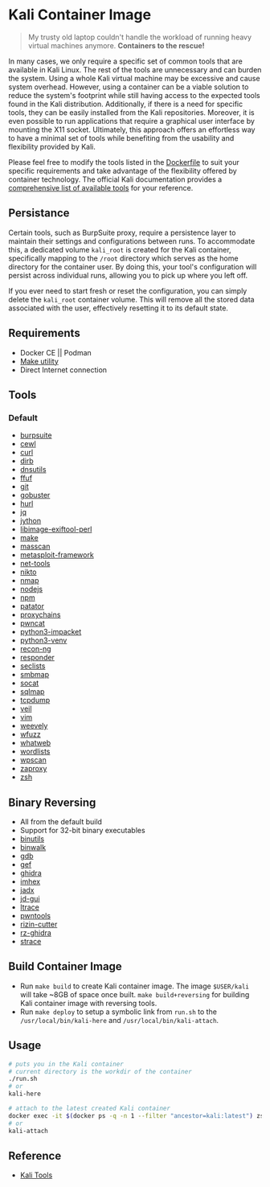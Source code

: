 # Kali Container Image

> My trusty old laptop couldn't handle the workload of running heavy virtual machines anymore. **Containers to the rescue!**

In many cases, we only require a specific set of common tools that are available in Kali Linux. The rest of the tools are unnecessary and can burden the system. Using a whole Kali virtual machine may be excessive and cause system overhead. However, using a container can be a viable solution to reduce the system's footprint while still having access to the expected tools found in the Kali distribution. Additionally, if there is a need for specific tools, they can be easily installed from the Kali repositories. Moreover, it is even possible to run applications that require a graphical user interface by mounting the X11 socket. Ultimately, this approach offers an effortless way to have a minimal set of tools while benefiting from the usability and flexibility provided by Kali.

Please feel free to modify the tools listed in the [Dockerfile](./files/Dockerfile) to suit your specific requirements and take advantage of the flexibility offered by container technology. The official Kali documentation provides a [comprehensive list of available tools](https://www.kali.org/tools/) for your reference.

## Persistance

Certain tools, such as BurpSuite proxy, require a persistence layer to maintain their settings and configurations between runs. To accommodate this, a dedicated volume `kali_root` is created for the Kali container, specifically mapping to the `/root` directory which serves as the home directory for the container user. By doing this, your tool's configuration will persist across individual runs, allowing you to pick up where you left off.

If you ever need to start fresh or reset the configuration, you can simply delete the `kali_root` container volume. This will remove all the stored data associated with the user, effectively resetting it to its default state.

## Requirements

- Docker CE || Podman
- [Make utility](https://www.gnu.org/software/make/)
- Direct Internet connection

## Tools

### Default

- [burpsuite](https://www.kali.org/tools/burpsuite/)
- [cewl](https://www.kali.org/tools/cewl/)
- [curl](https://www.kali.org/tools/curl/)
- [dirb](https://www.kali.org/tools/dirb/)
- [dnsutils](https://packages.debian.org/buster/dnsutils)
- [ffuf](https://www.kali.org/tools/ffuf/)
- [git](https://www.kali.org/tools/git/)
- [gobuster](https://www.kali.org/tools/gobuster/)
- [hurl](https://www.kali.org/tools/hurl/)
- [jq](https://jqlang.github.io/jq/)
- [jython](https://www.jython.org/)
- [libimage-exiftool-perl](https://www.kali.org/tools/libimage-exiftool-perl/)
- [make](https://www.gnu.org/software/make/)
- [masscan](https://www.kali.org/tools/masscan/)
- [metasploit-framework](https://www.kali.org/tools/metasploit-framework/)
- [net-tools](https://www.kali.org/tools/net-tools/)
- [nikto](https://www.kali.org/tools/nikto/)
- [nmap](https://www.kali.org/tools/nmap/)
- [nodejs](https://nodejs.org/en)
- [npm](https://www.npmjs.com/)
- [patator](https://www.kali.org/tools/patator/)
- [proxychains](https://github.com/haad/proxychains)
- [pwncat](https://www.kali.org/tools/pwncat/)
- [python3-impacket](https://github.com/fortra/impacket)
- [python3-venv](https://docs.python.org/3/library/venv.html)
- [recon-ng](https://www.kali.org/tools/recon-ng/)
- [responder](https://www.kali.org/tools/responder/)
- [seclists](https://www.kali.org/tools/seclists/)
- [smbmap](https://www.kali.org/tools/smbmap/)
- [socat](https://www.kali.org/tools/socat/)
- [sqlmap](https://www.kali.org/tools/sqlmap/)
- [tcpdump](https://www.kali.org/tools/tcpdump/)
- [veil](https://www.kali.org/tools/veil/)
- [vim](https://www.kali.org/tools/vim/)
- [weevely](https://www.kali.org/tools/weevely/)
- [wfuzz](https://www.kali.org/tools/wfuzz/)
- [whatweb](https://www.kali.org/tools/whatweb/)
- [wordlists](https://www.kali.org/tools/wordlists/)
- [wpscan](https://www.kali.org/tools/wpscan/)
- [zaproxy](https://www.kali.org/tools/zaproxy/)
- [zsh](https://www.kali.org/tools/zsh/)

## Binary Reversing

- All from the default build
- Support for 32-bit binary executables
- [binutils](https://www.gnu.org/software/binutils/)
- [binwalk](https://www.kali.org/tools/binwalk/)
- [gdb](https://www.kali.org/tools/gdb/)
- [gef](https://github.com/hugsy/gef)
- [ghidra](https://www.kali.org/tools/ghidra/)
- [imhex](https://www.kali.org/tools/imhex/)
- [jadx](https://www.kali.org/tools/jadx/)
- [jd-gui](https://www.kali.org/tools/jd-gui/)
- [ltrace](https://man7.org/linux/man-pages/man1/ltrace.1.html)
- [pwntools](https://docs.pwntools.com/en/stable/)
- [rizin-cutter](https://www.kali.org/tools/rizin-cutter/)
- [rz-ghidra](https://www.kali.org/tools/rz-ghidra/)
- [strace](https://man7.org/linux/man-pages/man1/strace.1.html)

## Build Container Image

- Run `make build` to create Kali container image. The image `$USER/kali` will take ~8GB of space once built. `make build+reversing` for building Kali container image with reversing tools.
- Run `make deploy` to setup a symbolic link from `run.sh` to the `/usr/local/bin/kali-here` and `/usr/local/bin/kali-attach`.

## Usage

```bash
# puts you in the Kali container
# current directory is the workdir of the container
./run.sh
# or
kali-here

# attach to the latest created Kali container
docker exec -it $(docker ps -q -n 1 --filter "ancestor=kali:latest") zsh
# or
kali-attach
```

## Reference

- [Kali Tools](https://www.kali.org/tools/)
